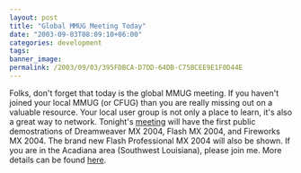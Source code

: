 ```yaml
---
layout: post
title: "Global MMUG Meeting Today"
date: "2003-09-03T08:09:10+06:00"
categories: development 
tags: 
banner_image: 
permalink: /2003/09/03/395FDBCA-D7DD-64DB-C75BCEE9E1F0D44E
---
```


Folks, don't forget that today is the global MMUG meeting. If you haven't joined your local MMUG (or CFUG) than you are really missing out on a valuable resource. Your local user group is not only a place to learn, it's also a great way to network. Tonight's <a href="http://www.macromedia.com/special/usergroups/index.html?promoid=pu2_homepage_user_mx2004_082403">meeting</a> will have the first public demostrations of Dreamweaver MX 2004, Flash MX 2004, and Fireworks MX 2004. The brand new Flash Professional MX 2004 will also be shown. If you are in the Acadiana area (Southwest Louisiana), please join me. More details can be found <a href="http://www.cflib.org/acadiana">here</a>.